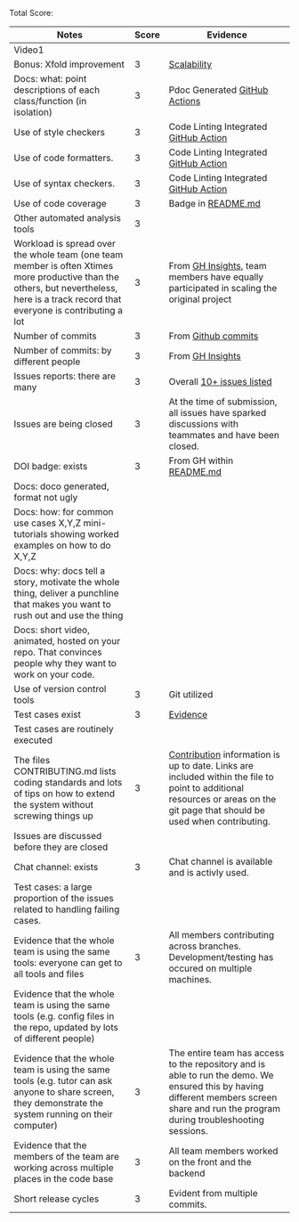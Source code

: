 Total Score: 


|Notes| Score | Evidence |
|-----| --------- | --------- |
|Video1|    |    |
|Bonus: Xfold improvement| 3 | [Scalability](https://github.com/dnellur4/wolfcarev2/blob/main/docs/Application%20Scalability%20Design1.pdf) |
|Docs: what: point descriptions of each class/function (in isolation)| 3 | Pdoc Generated [GitHub Actions](https://dnellur4.github.io/wolfcarev2/symptoms_calculator.html) |
|Use of style checkers| 3 | Code Linting Integrated [GitHub Action](https://github.com/dnellur4/wolfcarev2/blob/main/.github/workflows/python-app.yml) |
|Use of code formatters.| 3 | Code Linting Integrated [GitHub Action](https://github.com/dnellur4/wolfcarev2/blob/main/.github/workflows/python-app.yml) |
|Use of syntax checkers.| 3 | Code Linting Integrated [GitHub Action](https://github.com/dnellur4/wolfcarev2/blob/main/.github/workflows/python-app.yml)  |
|Use of code coverage| 3 | Badge in [README.md](https://github.com/dnellur4/wolfcarev2/blob/main/README.md)  |
|Other automated analysis tools| 3 |   |
|Workload is spread over the whole team (one team member is often Xtimes more productive than the others, but nevertheless, here is a track record that everyone is contributing a lot | 3 | From [GH Insights](https://github.com/dnellur4/wolfcarev2/graphs/contributors), team members have equally participated in scaling the original project|
|Number of commits| 3 | From [Github commits](https://github.com/dnellur4/wolfcarev2/graphs/commit-activity) |
|Number of commits: by different people| 3 | From [GH Insights](https://github.com/dnellur4/wolfcarev2/pulse)  |
|Issues reports: there are many| 3 | Overall [10+ issues listed](https://github.com/dnellur4/wolfcarev2/issues)   |
|Issues are being closed| 3 | At the time of submission, all issues have sparked discussions with teammates and have been closed. |
|DOI badge: exists | 3 | From GH within [README.md](https://github.com/dnellur4/wolfcarev2/blob/main/README.md) |
|Docs: doco generated, format not ugly |  |  |
|Docs: how: for common use cases X,Y,Z mini-tutorials showing worked examples on how to do X,Y,Z |  |  |
|Docs: why: docs tell a story, motivate the whole thing, deliver a punchline that makes you want to rush out and use the thing |  |  |
|Docs: short video, animated, hosted on your repo. That convinces people why they want to work on your code.|    |    |
|Use of version control tools| 3 | Git utilized |
|Test cases exist| 3 |  [Evidence](https://github.com/dnellur4/wolfcarev2/blob/main/tests/test_symptoms_calculator.py)  |
|Test cases are routinely executed|  |  |
|The files CONTRIBUTING.md lists coding standards and lots of tips on how to extend the system without screwing things up| 3 | [Contribution](https://github.com/dnellur4/wolfcarev2/blob/main/CONTRIBUTING.md) information is up to date. Links are included within the file to point to additional resources or areas on the git page that should be used when contributing.  |
|Issues are discussed before they are closed|  |  |
|Chat channel: exists| 3   | Chat channel is available and is activly used.   |
|Test cases: a large proportion of the issues related to handling failing cases.|  |  |
|Evidence that the whole team is using the same tools: everyone can get to all tools and files| 3 | All members contributing across branches. Development/testing has occured on multiple machines.|
|Evidence that the whole team is using the same tools (e.g. config files in the repo, updated by lots of different people)|  |  |
|Evidence that the whole team is using the same tools (e.g. tutor can ask anyone to share screen, they demonstrate the system running on their computer)| 3 | The entire team has access to the repository and is able to run the demo. We ensured this by having different members screen share and run the program during troubleshooting sessions.  |
|Evidence that the members of the team are working across multiple places in the code base| 3 | All team members worked on the front and the backend |
|Short release cycles | 3 | Evident from multiple commits. |
